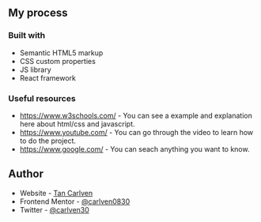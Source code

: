 ## My process

### Built with

- Semantic HTML5 markup
- CSS custom properties
- JS library
- React framework

### Useful resources

- https://www.w3schools.com/ - You can see a example and explanation here about html/css and javascript.
- https://www.youtube.com/ - You can go through the video to learn how to do the project.
- https://www.google.com/ - You can seach anything you want to know.

## Author

- Website - [Tan Carlven](https://charming-sawine-473169.netlify.app)
- Frontend Mentor - [@carlven0830](https://www.frontendmentor.io/profile/carlven0830)
- Twitter - [@carlven30](https://twitter.com/carlven30)
